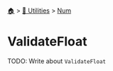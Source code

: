 <!--startTocHeader-->
[🏠](../../README.md) > [🔧 Utilities](../README.md) > [Num](README.md)
# ValidateFloat
<!--endTocHeader-->
TODO: Write about `ValidateFloat`
<!--startTocSubtopic-->

<!--endTocSubtopic-->